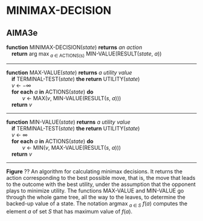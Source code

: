 # MINIMAX-DECISION

## AIMA3e
__function__ MINIMAX-DECISION(_state_) __returns__ _an action_  
&emsp;__return__ arg max<sub> _a_ &Element; ACTIONS(s)</sub> MIN\-VALUE(RESULT(_state_, _a_))  

---
__function__ MAX\-VALUE(_state_) __returns__ _a utility value_  
&emsp;__if__ TERMINAL\-TEST(_state_) __the return__ UTILITY(_state_)  
&emsp;_v_ &larr; &minus;&infin;  
&emsp;__for each__ _a_ __in__ ACTIONS(_state_) __do__  
&emsp;&emsp;&emsp;_v_ &larr; MAX(_v_, MIN\-VALUE(RESULT(_s_, _a_)))  
&emsp;__return__ _v_  

---
__function__ MIN\-VALUE(_state_) __returns__ _a utility value_  
&emsp;__if__ TERMINAL\-TEST(_state_) __the return__ UTILITY(_state_)  
&emsp;_v_ &larr; &infin;  
&emsp;__for each__ _a_ __in__ ACTIONS(_state_) __do__  
&emsp;&emsp;&emsp;_v_ &larr; MIN(_v_, MAX\-VALUE(RESULT(_s_, _a_)))  
&emsp;__return__ _v_  

---
__Figure__ ?? An algorithm for calculating minimax decisions. It returns the action corresponding to the best possible move, that is, the move that leads to the outcome with the best utility, under the assumption that the opponent plays to minimize utility. The functions MAX\-VALUE and MIN\-VALUE go through the whole game tree, all the way to the leaves, to determine the backed\-up value of a state. The notation argmax <sub>_a_ &Element; _S_</sub> _f_(_a_) computes the element _a_ of set _S_ that has maximum value of _f_(_a_).
